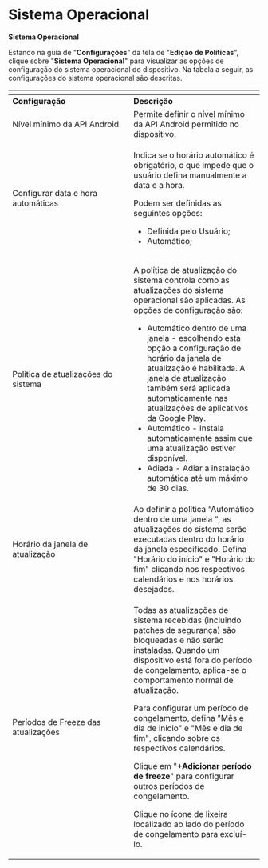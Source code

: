 # Sistema Operacional

**Sistema Operacional**

Estando na guia de "**Configurações**" da tela de "**Edição de Políticas**", clique sobre "**Sistema Operacional**" para visualizar as opções de configuração do sistema operacional do dispositivo. Na tabela a seguir, as configurações do sistema operacional são descritas.

<table data-header-hidden><thead><tr><th width="227"></th><th></th></tr></thead><tbody><tr><td><strong>Configuração</strong></td><td><strong>Descrição</strong></td></tr><tr><td>Nível mínimo da API Android</td><td>Permite definir o nível mínimo da API Android permitido no dispositivo.</td></tr><tr><td>Configurar data e hora automáticas</td><td><p>Indica se o horário automático é obrigatório, o que impede que o usuário defina manualmente a data e a hora.</p><p>Podem ser definidas as seguintes opções:</p><ul><li>Definida pelo Usuário;</li><li>Automático;</li></ul></td></tr><tr><td>Política de atualizações do sistema</td><td><p>A política de atualização do sistema controla como as atualizações do sistema operacional são aplicadas. As opções de configuração são:</p><ul><li>Automático dentro de uma janela - escolhendo esta opção a configuração de horário da janela de atualização é habilitada. A janela de atualização também será aplicada automaticamente nas atualizações de aplicativos da Google Play.</li><li>Automático - Instala automaticamente assim que uma atualização estiver disponível.</li><li>Adiada - Adiar a instalação automática até um máximo de 30 dias.</li></ul></td></tr><tr><td>Horário da janela de atualização</td><td>Ao definir a política “Automático dentro de uma janela “, as atualizações do sistema serão executadas dentro do horário da janela especificado. Defina "Horário do início" e "Horário do fim" clicando nos respectivos calendários e nos horários desejados.</td></tr><tr><td>Períodos de Freeze das atualizações</td><td><p>Todas as atualizações de sistema recebidas (incluindo patches de segurança) são bloqueadas e não serão instaladas. Quando um dispositivo está fora do período de congelamento, aplica-se o comportamento normal de atualização.</p><p>Para configurar um período de congelamento, defina "Mês e dia de início" e "Mês e dia de fim", clicando sobre os respectivos calendários.</p><p>Clique em "<strong>+Adicionar período de freeze</strong>" para configurar outros períodos de congelamento.</p><p>Clique no ícone de lixeira localizado ao lado do período de congelamento para excluí-lo.</p></td></tr></tbody></table>
